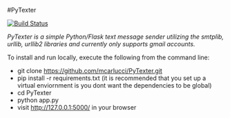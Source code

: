 #PyTexter

[![Build Status](https://travis-ci.org/mcarlucci/PyTexter.svg?branch=master)](https://travis-ci.org/mcarlucci/PyTexter)

*PyTexter is a simple Python/Flask text message sender utilizing the smtplib, urllib, urllib2 libraries and currently only supports gmail accounts.*

To install and run locally, execute the following from the command line:
- git clone https://github.com/mcarlucci/PyTexter.git
- pip install -r requirements.txt (it is recommended that you set up a virtual enviornment is you dont want the dependencies to be global) 
- cd PyTexter
- python app.py
- visit http://127.0.0.1:5000/ in your browser
